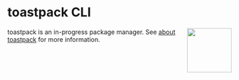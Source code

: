 # toastpack CLI

<img align="right" width="100" height="100" src="https://avatars.githubusercontent.com/u/99932849?s=400&u=3ab49df1af27e67db481c8ed7328010ff07ef81a&v=4">

toastpack is an in-progress package manager. See [about toastpack](https://toastpack.dev/about) for more information.
